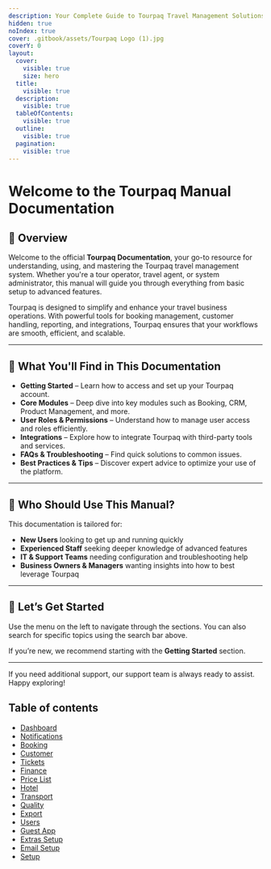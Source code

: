 ```yaml
---
description: Your Complete Guide to Tourpaq Travel Management Solutions
hidden: true
noIndex: true
cover: .gitbook/assets/Tourpaq Logo (1).jpg
coverY: 0
layout:
  cover:
    visible: true
    size: hero
  title:
    visible: true
  description:
    visible: true
  tableOfContents:
    visible: true
  outline:
    visible: true
  pagination:
    visible: true
---
```


# Welcome to the Tourpaq Manual Documentation

## 🧭 Overview

Welcome to the official **Tourpaq Documentation**, your go-to resource for understanding, using, and mastering the Tourpaq travel management system. Whether you're a tour operator, travel agent, or system administrator, this manual will guide you through everything from basic setup to advanced features.

Tourpaq is designed to simplify and enhance your travel business operations. With powerful tools for booking management, customer handling, reporting, and integrations, Tourpaq ensures that your workflows are smooth, efficient, and scalable.

***

## 📘 What You'll Find in This Documentation

* **Getting Started** – Learn how to access and set up your Tourpaq account.
* **Core Modules** – Deep dive into key modules such as Booking, CRM, Product Management, and more.
* **User Roles & Permissions** – Understand how to manage user access and roles efficiently.
* **Integrations** – Explore how to integrate Tourpaq with third-party tools and services.
* **FAQs & Troubleshooting** – Find quick solutions to common issues.
* **Best Practices & Tips** – Discover expert advice to optimize your use of the platform.

***

## 🎯 Who Should Use This Manual?

This documentation is tailored for:

* **New Users** looking to get up and running quickly
* **Experienced Staff** seeking deeper knowledge of advanced features
* **IT & Support Teams** needing configuration and troubleshooting help
* **Business Owners & Managers** wanting insights into how to best leverage Tourpaq

***

## 🚀 Let’s Get Started

Use the menu on the left to navigate through the sections. You can also search for specific topics using the search bar above.

If you’re new, we recommend starting with the **Getting Started** section.

***

If you need additional support, our support team is always ready to assist. Happy exploring!

## Table of contents

* [Dashboard](broken-reference)
* [Notifications](broken-reference)
* [Booking](broken-reference)
* [Customer](broken-reference)
* [Tickets](broken-reference)
* [Finance](broken-reference)
* [Price List](broken-reference)
* [Hotel](broken-reference)
* [Transport](broken-reference)
* [Quality](broken-reference)
* [Export](broken-reference)
* [Users](broken-reference)
* [Guest App](broken-reference)
* [Extras Setup](broken-reference)
* [Email Setup](broken-reference)
* [Setup](broken-reference)
